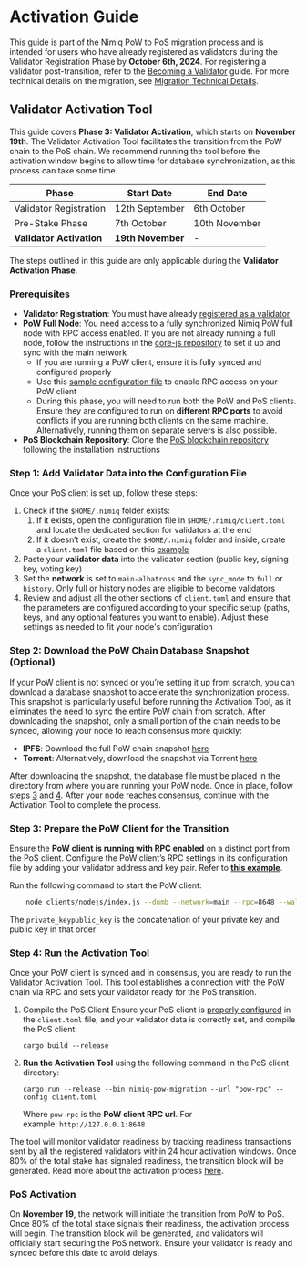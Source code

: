 # Activation Guide

This guide is part of the Nimiq PoW to PoS migration process and is intended for users who have already registered as validators during the Validator Registration Phase by **October 6th, 2024**. For registering a validator post-transition, refer to the [Becoming a Validator](/build/set-up-your-own-node/becoming-a-validator.md) guide. For more technical details on the migration, see [Migration Technical Details](migration-technical-details).

## Validator Activation Tool

This guide covers **Phase 3: Validator Activation**, which starts on **November 19th**. The Validator Activation Tool facilitates the transition from the PoW chain to the PoS chain. We recommend running the tool before the activation window begins to allow time for database synchronization, as this process can take some time.

| **Phase** | **Start Date** | **End Date** |
| --- | --- | --- |
| Validator Registration | 12th September | 6th October |
| Pre-Stake Phase | 7th October | 10th November |
| **Validator Activation** | **19th November** | - |

The steps outlined in this guide are only applicable during the **Validator Activation Phase**.

### Prerequisites
- **Validator Registration**: You must have already [registered as a validator](validator-registration)
- **PoW Full Node**: You need access to a fully synchronized Nimiq PoW full node with RPC access enabled. If you are not already running a full node, follow the instructions in the [core-js repository](https://github.com/nimiq/core-js) to set it up and sync with the main network
    - If you are running a PoW client, ensure it is fully synced and configured properly
    - Use this [sample configuration file](https://github.com/nimiq/core-js/blob/master/clients/nodejs/sample.conf) to enable RPC access on your PoW client
    - During this phase, you will need to run both the PoW and PoS clients. Ensure they are configured to run on **different RPC ports** to avoid conflicts if you are running both clients on the same machine. Alternatively, running them on separate servers is also possible.
- **PoS Blockchain Repository**: Clone the [PoS blockchain repository](https://github.com/nimiq/core-rs-albatross?tab=readme-ov-file#installation) following the installation instructions

### **Step 1: Add Validator Data into the Configuration File**

Once your PoS client is set up, follow these steps:

1. Check if the `$HOME/.nimiq` folder exists:
    1. If it exists, open the configuration file in `$HOME/.nimiq/client.toml` and locate the dedicated section for validators at the end
    2. If it doesn’t exist, create the `$HOME/.nimiq` folder and inside, create a `client.toml` file based on this [example](https://github.com/nimiq/core-rs-albatross/blob/albatross/lib/src/config/config_file/client.example.toml)
2. Paste your **validator data** into the validator section (public key, signing key, voting key)
3. Set the **network** is set to `main-albatross` and the `sync_mode` to `full` or `history`. Only full or history nodes are eligible to become validators
4. Review and adjust all the other sections of `client.toml` and ensure that the parameters are configured according to your specific setup (paths, keys, and any optional features you want to enable). Adjust these settings as needed to fit your node's configuration

### **Step 2: Download the PoW Chain Database Snapshot (Optional)**

If your PoW client is not synced or you’re setting it up from scratch, you can download a database snapshot to accelerate the synchronization process. This snapshot is particularly useful before running the Activation Tool, as it eliminates the need to sync the entire PoW chain from scratch. After downloading the snapshot, only a small portion of the chain needs to be synced, allowing your node to reach consensus more quickly:

- **IPFS**: Download the full PoW chain snapshot [here](https://ipfs.nimiq.io/ipfs/QmRKvFVpTdXagvgZG5cF9qdz13x9DkZhUvwXAS5YMaqTfu?filename=pow-main-full-consensus.zip)
- **Torrent**: Alternatively, download the snapshot via Torrent [here](https://repo.nimiq.com/torrents/nimiq-pow-main-full-consensus.torrent)

After downloading the snapshot, the database file must be placed in the directory from where you are running your PoW node. Once in place, follow steps [3](#step-3-prepare-the-pow-client-for-the-transition) and [4](#step-4-run-the-activation-tool). After your node reaches consensus, continue with the Activation Tool to complete the process.

### **Step 3: Prepare the PoW Client for the Transition**
Ensure the **PoW client is running with RPC enabled** on a distinct port from the PoS client. Configure the PoW client’s RPC settings in its configuration file by adding your validator address and key pair. Refer to [**this example**](https://github.com/nimiq/core-js/blob/master/clients/nodejs/sample.conf#L163).

Run the following command to start the PoW client:

```bash
    node clients/nodejs/index.js --dumb --network=main --rpc=8648 --wallet-seed=private_keypublic_key
```

The `private_keypublic_key` is the concatenation of your private key and public key in that order

### **Step 4: Run the Activation Tool**
Once your PoW client is synced and in consensus, you are ready to run the Validator Activation Tool. This tool establishes a connection with the PoW chain via RPC and sets your validator ready for the PoS transition.

1. Compile the PoS Client
Ensure your PoS client is [properly configured](#step-1-add-validator-data-into-the-configuration-file) in the `client.toml` file, and your validator data is correctly set, and compile the PoS client:
    ```
    cargo build --release
    ```
2. **Run the Activation Tool** using the following command in the PoS client directory:

    ```
    cargo run --release --bin nimiq-pow-migration --url "pow-rpc" --config client.toml
    ```

    Where `pow-rpc` is the **PoW client RPC url**. For example: `http://127.0.0.1:8648`

The tool will monitor validator readiness by tracking readiness transactions sent by all the registered validators within 24 hour activation windows. Once 80% of the total stake has signaled readiness, the transition block will be generated. Read more about the activation process [here](migration-technical-details#readiness-and-activation-tool).

### PoS Activation

On **November 19**, the network will initiate the transition from PoW to PoS. Once 80% of the total stake signals their readiness, the activation process will begin. The transition block will be generated, and validators will officially start securing the PoS network. Ensure your validator is ready and synced before this date to avoid delays.

